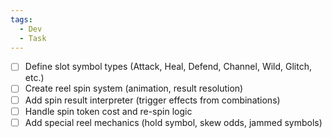 ```yaml
---
tags:
  - Dev
  - Task
---
```

- [ ]  Define slot symbol types (Attack, Heal, Defend, Channel, Wild, Glitch, etc.)
- [ ]  Create reel spin system (animation, result resolution)
- [ ]  Add spin result interpreter (trigger effects from combinations) 
- [ ]  Handle spin token cost and re-spin logic
- [ ]  Add special reel mechanics (hold symbol, skew odds, jammed symbols)